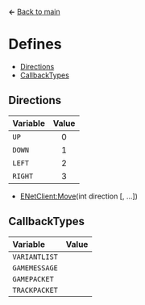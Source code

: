 **←** [Back to main](Main.md)

# Defines
* [Directions](#Directions)
* [CallbackTypes](#CallbackTypes)

## Directions
| Variable | Value |
|:---------|:-----:|
|`UP`|0|
|`DOWN`|1|
|`LEFT`|2|
|`RIGHT`|3|
* [ENetClient:Move](Functions.md#Move)(int direction [, ...])

## CallbackTypes
| Variable | Value |
|:---------|:-----:|
|`VARIANTLIST`||
|`GAMEMESSAGE`||
|`GAMEPACKET`||
|`TRACKPACKET`||
